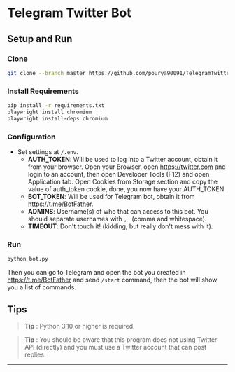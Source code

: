 # Telegram Twitter Bot

## Setup and Run

### Clone

```bash
git clone --branch master https://github.com/pourya90091/TelegramTwitterBot.git
```

### Install Requirements

```bash
pip install -r requirements.txt
playwright install chromium
playwright install-deps chromium
```

### Configuration

- Set settings at `/.env`.
    - **AUTH_TOKEN**: Will be used to log into a Twitter account, obtain it from your browser.
    Open your Browser, open https://twitter.com and login to an account, then open Developer Tools (F12) and open Application tab. Open Cookies from Storage section and copy the value of auth_token cookie, done, you now have your AUTH_TOKEN.
    - **BOT_TOKEN**: Will be used for Telegram bot, obtain it from https://t.me/BotFather.
    - **ADMINS**: Username(s) of who that can access to this bot. You should separate usernames with `, ` (comma and whitespace).
    - **TIMEOUT**: Don't touch it! (kidding, but really don't mess with it).

### Run

```bash
python bot.py
```

Then you can go to Telegram and open the bot you created in https://t.me/BotFather and send `/start` command, then the bot will show you a list of commands.

## Tips

>**Tip** : Python 3.10 or higher is required.

>**Tip** : You should be aware that this program does not using Twitter API (directly) and you must use a Twitter account that can post replies.
---
